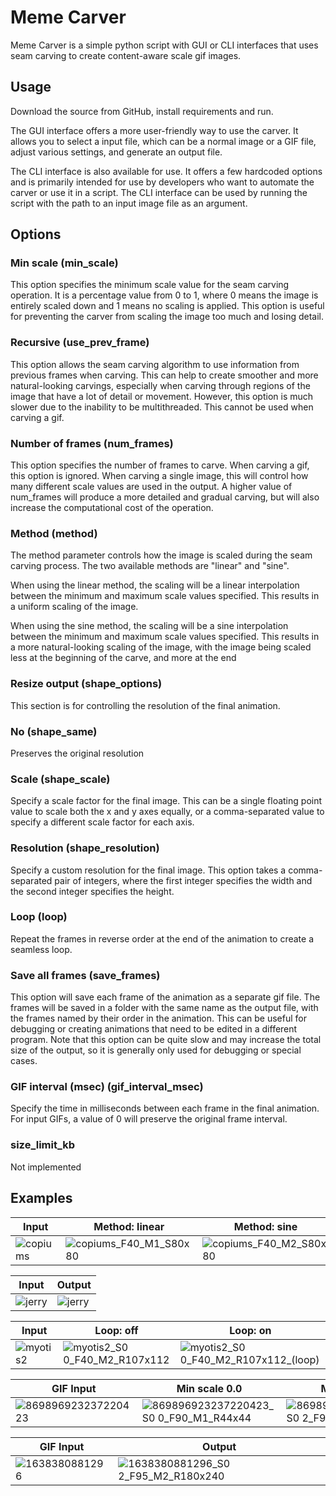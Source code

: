 # Meme Carver

Meme Carver is a simple python script with GUI or CLI interfaces that uses seam carving to create content-aware scale gif images.

## Usage

Download the source from GitHub, install requirements and run.

The GUI interface offers a more user-friendly way to use the carver. It allows you to select a input file, which can be a normal image or a GIF file, adjust various settings, and generate an output file.

The CLI interface is also available for use. It offers a few hardcoded options and is primarily intended for use by developers who want to automate the carver or use it in a script.
The CLI interface can be used by running the script with the path to an input image file as an argument.

## Options

### Min scale (min_scale)
This option specifies the minimum scale value for the seam carving operation. It is a percentage value from 0 to 1, where 0 means the image is entirely scaled down and 1 means no scaling is applied. This option is useful for preventing the carver from scaling the image too much and losing detail.

### Recursive (use_prev_frame)
This option allows the seam carving algorithm to use information from previous frames when carving. This can help to create smoother and more natural-looking carvings, especially when carving through regions of the image that have a lot of detail or movement. However, this option is much slower due to the inability to be multithreaded. This cannot be used when carving a gif.

### Number of frames (num_frames)
This option specifies the number of frames to carve. When carving a gif, this option is ignored. When carving a single image, this will control how many different scale values are used in the output. A higher value of num_frames will produce a more detailed and gradual carving, but will also increase the computational cost of the operation.

### Method (method)

The method parameter controls how the image is scaled during the seam carving process. The two available methods are "linear" and "sine".

When using the linear method, the scaling will be a linear interpolation between the minimum and maximum scale values specified. This results in a uniform scaling of the image.

When using the sine method, the scaling will be a sine interpolation between the minimum and maximum scale values specified. This results in a more natural-looking scaling of the image, with the image being scaled less at the beginning of the carve, and more at the end

### Resize output (shape_options)
This section is for controlling the resolution of the final animation.

### No (shape_same)
Preserves the original resolution

### Scale (shape_scale)
Specify a scale factor for the final image. This can be a single floating point value to scale both the x and y axes equally, or a comma-separated value to specify a different scale factor for each axis.

### Resolution (shape_resolution)
Specify a custom resolution for the final image. This option takes a comma-separated pair of integers, where the first integer specifies the width and the second integer specifies the height.

### Loop (loop)
Repeat the frames in reverse order at the end of the animation to create a seamless loop.

### Save all frames (save_frames)
This option will save each frame of the animation as a separate gif file. The frames will be saved in a folder with the same name as the output file, with the frames named by their order in the animation. This can be useful for debugging or creating animations that need to be edited in a different program. Note that this option can be quite slow and may increase the total size of the output, so it is generally only used for debugging or special cases.

### GIF interval (msec) (gif_interval_msec)
Specify the time in milliseconds between each frame in the final animation. For input GIFs, a value of 0 will preserve the original frame interval.

### size_limit_kb
Not implemented

## Examples

| Input | Method: linear | Method: sine |
|-----------|-----------|-----------|
| ![copiums](https://github.com/zaapaa/meme_carver/assets/24585685/39b93156-79a2-4683-863f-bccf03f34b6b)    | ![copiums_F40_M1_S80x80](https://github.com/zaapaa/meme_carver/assets/24585685/cdcf7fd6-c555-4951-b09e-437e77bc7379)    | ![copiums_F40_M2_S80x80](https://github.com/zaapaa/meme_carver/assets/24585685/4f73ed6a-4eb3-4115-b0b8-b3253b94034f)    |

| Input | Output |
|-----------|-----------|
| ![jerry](https://github.com/zaapaa/meme_carver/assets/24585685/66c8a341-ae88-4445-b2a1-62b474038b10)    | ![jerry](https://github.com/zaapaa/meme_carver/assets/24585685/c8083b5a-2113-4401-abb5-a3613a69e346)    |

| Input | Loop: off | Loop: on |
|-----------|-----------|-----------|
| ![myotis2](https://github.com/zaapaa/meme_carver/assets/24585685/7f313775-e961-4e35-a582-65b23b8f6201)    | ![myotis2_S0 0_F40_M2_R107x112](https://github.com/zaapaa/meme_carver/assets/24585685/9ce673e6-9a2a-438f-bd5d-99cc73ca732b)    | ![myotis2_S0 0_F40_M2_R107x112_(loop)](https://github.com/zaapaa/meme_carver/assets/24585685/4dede915-bf8f-4c0b-bfca-7a60e18bdb5a)    |

| GIF Input | Min scale 0.0 | Min scale 0.2 | Min scale 0.4 |
|-----------|-----------|-----------|-----------|
| ![869896923237220423](https://github.com/zaapaa/meme_carver/assets/24585685/e9630076-1598-4fb0-a85b-fc2d30b8f09d)    | ![869896923237220423_S0 0_F90_M1_R44x44](https://github.com/zaapaa/meme_carver/assets/24585685/845806a7-1d0a-4025-86f6-caad235abf40)    | ![869896923237220423_S0 2_F90_M1_R44x44](https://github.com/zaapaa/meme_carver/assets/24585685/a561e255-ceff-4900-882c-4ad385ada245)    | ![869896923237220423_S0 4_F90_M1_R44x44](https://github.com/zaapaa/meme_carver/assets/24585685/0df394f0-d96d-4d87-b2b6-6eeeda70884f)    |

| GIF Input | Output |
|-----------|-----------|
| ![1638380881296](https://github.com/zaapaa/meme_carver/assets/24585685/fdf1f522-05ee-4e40-a0df-7e647f6f1bb3)    | ![1638380881296_S0 2_F95_M2_R180x240](https://github.com/zaapaa/meme_carver/assets/24585685/16b549f0-ddc4-45d1-9492-e57e32ab66ab)    |
